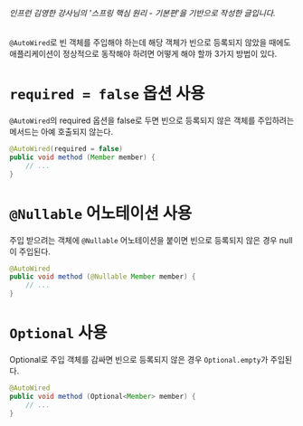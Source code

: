###### 인프런 김영한 강사님의 '스프링 핵심 원리 - 기본편'을 기반으로 작성한 글입니다.

`@AutoWired`로 빈 객체를 주입해야 하는데 해당 객체가 빈으로 등록되지 않았을 때에도 애플리케이션이 정상적으로 동작해야 하려면 어떻게 해야 할까
3가지 방법이 있다.

# `required = false` 옵션 사용
`@AutoWired`의 required 옵션을 false로 두면 빈으로 등록되지 않은 객체를 주입하려는 메서드는 아예 호출되지 않는다.
```java
@AutoWired(required = false)
public void method (Member member) {
    // ...
}
```

# `@Nullable` 어노테이션 사용
주입 받으려는 객체에 `@Nullable` 어노테이션을 붙이면 빈으로 등록되지 않은 경우 null이 주입된다.
```java
@AutoWired
public void method (@Nullable Member member) {
    // ...
}
```

# `Optional` 사용
Optional로 주입 객체를 감싸면 빈으로 등록되지 않은 경우 `Optional.empty`가 주입된다.
```java
@AutoWired
public void method (Optional<Member> member) {
    // ...
}
```
